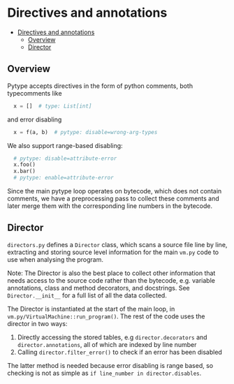 # Directives and annotations

<!--*
freshness: { owner: 'mdemello' reviewed: '2021-11-29' }
*-->

<!--ts-->
   * [Directives and annotations](#directives-and-annotations)
      * [Overview](#overview)
      * [Director](#director)

<!-- Added by: rechen, at: 2022-02-03T17:05-08:00 -->

<!--te-->

## Overview

Pytype accepts directives in the form of python comments, both typecomments like

```python
  x = []  # type: List[int]
```

and error disabling

```python
  x = f(a, b)  # pytype: disable=wrong-arg-types
```

We also support range-based disabling:

```python
  # pytype: disable=attribute-error
  x.foo()
  x.bar()
  # pytype: enable=attribute-error
```

Since the main pytype loop operates on bytecode, which does not contain
comments, we have a preprocessing pass to collect these comments and later merge
them with the corresponding line numbers in the bytecode.

## Director

`directors.py` defines a `Director` class, which scans a source file line by
line, extracting and storing source level information for the main `vm.py` code
to use when analysing the program.

Note: The Director is also the best place to collect other information that needs
access to the source code rather than the bytecode, e.g. variable annotations,
class and method decorators, and docstrings. See `Director.__init__` for a full
list of all the data collected.

The Director is instantiated at the start of the main loop, in
`vm.py/VirtualMachine::run_program()`. The rest of the code uses the director in
two ways:

1. Directly accessing the stored tables, e.g `director.decorators` and `director.annotations`, all of which are indexed by line number
2. Calling `director.filter_error()` to check if an error has been disabled

The latter method is needed because error disabling is range based, so checking
is not as simple as `if line_number in director.disables`.
